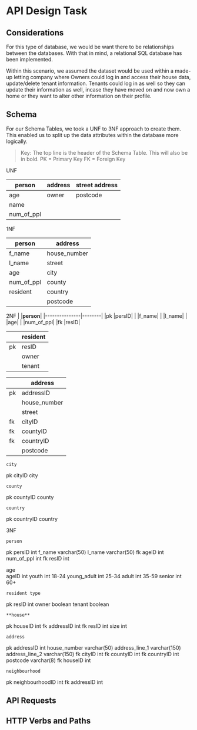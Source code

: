 # API Design Task

## Considerations

For this type of database, we would be want there to be relationships between the databases. With that in mind, a relational SQL database has been implemented. 

Within this scenario, we assumed the dataset would be used within a made-up letting company where Owners could log in and access their house data, update/delete tenant information. Tenants could log in as well so they can update their information as well, incase they have moved on and now own a home or they want to alter other information on their profile. 

## Schema

For our Schema Tables, we took a UNF to 3NF approach to create them. This enabled us to split up the data attributes within the database more logically. 

> Key: The top line is the header of the Schema Table. This will also be in bold. 
> PK = Primary Key
> FK = Foreign Key

UNF 				
				
|person|address|street address|
|-------|--------|----------|
|age  |owner| postcode |
|name|
|num_of_ppl|		


1NF		
		
|person		|address|
|---------------|--------|
|f_name	  	|house_number|
|l_name	  	|street|
|age	     	|city|
|num_of_ppl	|county|
|resident 	|country|
|	        |postcode|


2NF
|	|**person**|
|---------------|--------|
|pk	|persID|
|	|f_name|
|	|l_name|
|	|age|
|	|num_of_ppl|
|fk	|resID|


|	|**resident**|
|---------------|--------|
|pk	|resID|
|	|owner|
|	|tenant|


|	|**address**|
|---------------|--------|
|pk	|addressID|
|	|house_number|
|	|street|
|fk	|cityID|
|fk	|countyID|
|fk	|countryID|
|	|postcode|


	city
pk	cityID
	city



	county
pk	countyID
	county



	country
pk	countryID
	country


3NF	
		
	person	
pk	persID	int
	f_name	varchar(50)
	l_name	varchar(50)
fk	ageID	int
	num_of_ppl	int
fk	resID	int


age		
ageID	int	
youth	int	18-24
young_adult	int	25-34
adult	int	35-59
senior	int	60+


	resident type	
pk	resID	int
	owner	boolean
	tenant	boolean


	**house**	
pk	houseID	    int
fk	addressID	  int
fk	resID	      int
    size        int



	address	
pk	addressID	int
	house_number	varchar(50)
	address_line_1	varchar(150)
	address_line_2	varchar(150)
fk	cityID	int
fk	countyID	int
fk	countryID	int
	postcode	varchar(8)
fk	houseID	int


	neighbourhood	
pk	neighbourhoodID	int
fk	addressID	int


## API Requests 


## HTTP Verbs and Paths


